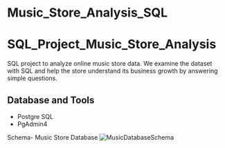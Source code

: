 # Music_Store_Analysis_SQL
# SQL_Project_Music_Store_Analysis
SQL project to analyze online music store data. We examine the dataset with SQL and help the store understand its business growth by answering simple questions.

## Database and Tools
* Postgre SQL
* PgAdmin4

Schema- Music Store Database 
![MusicDatabaseSchema](https://user-images.githubusercontent.com/112153548/213707717-bfc9f479-52d9-407b-99e1-e94db7ae10a3.png)
